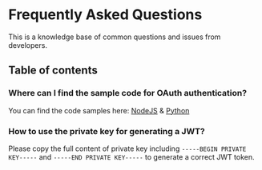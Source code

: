 # Frequently Asked Questions

This is a knowledge base of common questions and issues from developers.

## Table of contents



### Where can I find the sample code for OAuth authentication?
You can find the code samples here: [NodeJS](https://github.com/AdobeDocs/adobeio-auth/tree/stage/OAuth/samples/adobe-auth-node) & [Python](https://github.com/AdobeDocs/adobeio-auth/tree/stage/OAuth/samples/adobe-auth-python)

### How to use the private key for generating a JWT?
Please copy the full content of private key including ```-----BEGIN PRIVATE KEY-----``` and ```-----END PRIVATE KEY-----``` to generate a correct JWT token.

